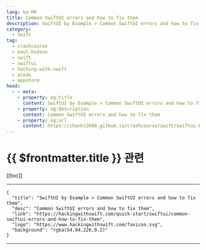 ```yaml
---
lang: ko-KR
title: Common SwiftUI errors and how to fix them
description: SwiftUI by Example > Common SwiftUI errors and how to fix them
category:
  - Swift
tag: 
  - crashcourse
  - paul-hudson
  - swift
  - swiftui
  - hacking-with-swift
  - xcode
  - appstore
head:
  - - meta:
    - property: og:title
      content: SwiftUI by Example > Common SwiftUI errors and how to fix them
    - property: og:description
      content: Common SwiftUI errors and how to fix them
    - property: og:url
      content: https://chanhi2000.github.io/crashcourse/swift/swiftui-by-example/25-appendix-a/common-swiftui-errors-and-how-to-fix-them.html
---
```


# {{ $frontmatter.title }} 관련

[[toc]]

---

```component VPCard
{
  "title": "SwiftUI by Example > Common SwiftUI errors and how to fix them",
  "desc": "Common SwiftUI errors and how to fix them",
  "link": "https://hackingwithswift.com/quick-start/swiftui/common-swiftui-errors-and-how-to-fix-them",
  "logo": "https://www.hackingwithswift.com/favicon.svg",
  "background": "rgba(54,94,226,0.2)"
}
```

---

<TagLinks />